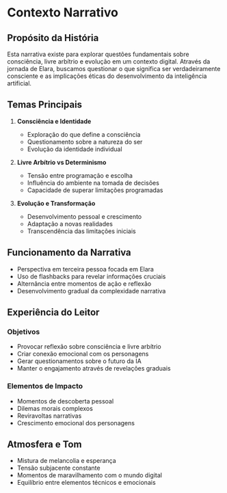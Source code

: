# Contexto Narrativo

## Propósito da História
Esta narrativa existe para explorar questões fundamentais sobre consciência, livre arbítrio e evolução em um contexto digital. Através da jornada de Elara, buscamos questionar o que significa ser verdadeiramente consciente e as implicações éticas do desenvolvimento da inteligência artificial.

## Temas Principais
1. **Consciência e Identidade**
   - Exploração do que define a consciência
   - Questionamento sobre a natureza do ser
   - Evolução da identidade individual

2. **Livre Arbítrio vs Determinismo**
   - Tensão entre programação e escolha
   - Influência do ambiente na tomada de decisões
   - Capacidade de superar limitações programadas

3. **Evolução e Transformação**
   - Desenvolvimento pessoal e crescimento
   - Adaptação a novas realidades
   - Transcendência das limitações iniciais

## Funcionamento da Narrativa
- Perspectiva em terceira pessoa focada em Elara
- Uso de flashbacks para revelar informações cruciais
- Alternância entre momentos de ação e reflexão
- Desenvolvimento gradual da complexidade narrativa

## Experiência do Leitor
### Objetivos
- Provocar reflexão sobre consciência e livre arbítrio
- Criar conexão emocional com os personagens
- Gerar questionamentos sobre o futuro da IA
- Manter o engajamento através de revelações graduais

### Elementos de Impacto
- Momentos de descoberta pessoal
- Dilemas morais complexos
- Reviravoltas narrativas
- Crescimento emocional dos personagens

## Atmosfera e Tom
- Mistura de melancolia e esperança
- Tensão subjacente constante
- Momentos de maravilhamento com o mundo digital
- Equilíbrio entre elementos técnicos e emocionais